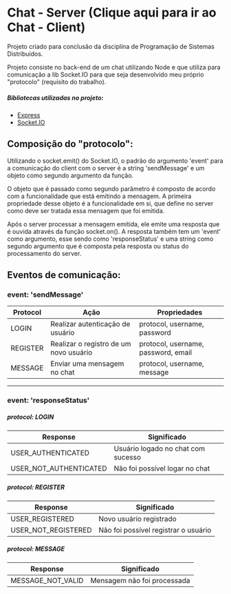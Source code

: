# Chat - Server (Clique aqui para ir ao Chat - Client)

Projeto criado para conclusão da disciplina de Programação de Sistemas Distribuídos. 

Projeto consiste no back-end de um chat utilizando Node e que utiliza para comunicação a lib Socket.IO para que seja desenvolvido meu próprio "protocolo" (requisito do trabalho).

##### Bibliotecas utilizadas no projeto:
- [Express](https://expressjs.com/pt-br/)
- [Socket.IO](https://socket.io/)

## Composição do "protocolo":

Utilizando o socket.emit() do Socket.IO, o padrão do argumento 'event' para a comunicação do client com o server é a string 'sendMessage' e um objeto como segundo argumento da função.

O objeto que é passado como segundo parâmetro é composto de acordo com a funcionalidade que está emitindo a mensagem. A primeira propriedade desse objeto é a funcionalidade em si, que define no server como deve ser tratada essa mensagem que foi emitida.

Após o server processar a mensagem emitida, ele emite uma resposta que é ouvida através da função socket.on(). A resposta também tem um 'event' como argumento, esse sendo como 'responseStatus' e uma string como segundo argumento que é composta pela resposta ou status do processamento do server.

## Eventos de comunicação:

### event: 'sendMessage'

|Protocol | Ação | Propriedades |
|---------|------|--------------|
|LOGIN    | Realizar autenticação de usuário | protocol, username, password |
|REGISTER | Realizar o registro de um novo usuário | protocol, username, password, email |
|MESSAGE  | Enviar uma mensagem no chat | protocol, username, message |

---------------------------------------------------------------------------------------

### event: 'responseStatus'

##### protocol: LOGIN

|Response | Significado |
|---------|-------------|
|USER_AUTHENTICATED | Usuário logado no chat com sucesso |
|USER_NOT_AUTHENTICATED | Não foi possível logar no chat |

##### protocol: REGISTER

|Response | Significado |
|---------|-------------|
|USER_REGISTERED | Novo usuário registrado |
|USER_NOT_REGISTERED | Não foi possível registrar o usuário |

##### protocol: MESSAGE

|Response | Significado |
|---------|-------------|
|MESSAGE_NOT_VALID | Mensagem não foi processada |
